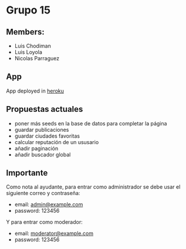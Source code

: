 # Grupo 15

## Members:
- Luis Chodiman
- Luis Loyola
- Nicolas Parraguez

## App
App deployed in [heroku](https://fierce-dawn-75239.herokuapp.com/)

## Propuestas actuales
- poner más seeds en la base de datos para completar la página
- guardar publicaciones
- guardar ciudades favoritas
- calcular reputación de un ususario
- añadir paginación
- añadir buscador global

## Importante

Como nota al ayudante, para entrar como administrador se debe usar el siguiente correo y contraseña:

- email: admin@example.com
- password: 123456

Y para entrar como moderador:

- email: moderator@example.com
- password: 123456

